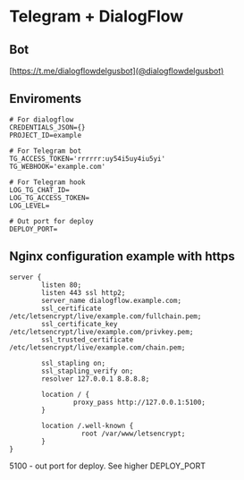 # Telegram + DialogFlow
## Bot
[https://t.me/dialogflowdelgusbot](@dialogflowdelgusbot)

## Enviroments
```env
# For dialogflow
CREDENTIALS_JSON={}
PROJECT_ID=example

# For Telegram bot
TG_ACCESS_TOKEN='rrrrrr:uy54i5uy4iu5yi'
TG_WEBHOOK='example.com'

# For Telegram hook
LOG_TG_CHAT_ID=
LOG_TG_ACCESS_TOKEN=
LOG_LEVEL=

# Out port for deploy
DEPLOY_PORT=
```

## Nginx configuration example with https
```
server {
        listen 80;
        listen 443 ssl http2;
        server_name dialogflow.example.com;
        ssl_certificate /etc/letsencrypt/live/example.com/fullchain.pem;
        ssl_certificate_key /etc/letsencrypt/live/example.com/privkey.pem;
        ssl_trusted_certificate /etc/letsencrypt/live/example.com/chain.pem;

        ssl_stapling on;
        ssl_stapling_verify on;
        resolver 127.0.0.1 8.8.8.8;

        location / {
                proxy_pass http://127.0.0.1:5100;
        }

        location /.well-known {
                  root /var/www/letsencrypt;
        }
}

```
5100 - out port for deploy. See higher DEPLOY_PORT
